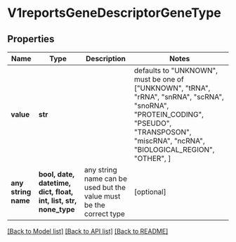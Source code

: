# V1reportsGeneDescriptorGeneType


## Properties
Name | Type | Description | Notes
------------ | ------------- | ------------- | -------------
**value** | **str** |  | defaults to "UNKNOWN",  must be one of ["UNKNOWN", "tRNA", "rRNA", "snRNA", "scRNA", "snoRNA", "PROTEIN_CODING", "PSEUDO", "TRANSPOSON", "miscRNA", "ncRNA", "BIOLOGICAL_REGION", "OTHER", ]
**any string name** | **bool, date, datetime, dict, float, int, list, str, none_type** | any string name can be used but the value must be the correct type | [optional]

[[Back to Model list]](../README.md#documentation-for-models) [[Back to API list]](../README.md#documentation-for-api-endpoints) [[Back to README]](../README.md)


